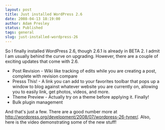 ```yaml
---
layout: post
title: Just installed WordPress 2.6
date: 2008-04-13 18:19:00
author: Adam Presley
status: Published
tags: general
slug: just-installed-wordpress-26
---
```

So I finally installed WordPress 2.6, though 2.6.1 is already in BETA 2.
I admit I am usually behind the curve on upgrading. However, there are a
couple of exciting updates that come with 2.6.

* Post Revision - Wiki like tracking of edits while you are creating a
  post, complete with revision compare
* Presss This! - A link you can add to your favorites toolbar that
  pops up a window to blog against whatever website you are currently
  on, allowing you to easily link, get photos, videos, and more.
* Theme Preview - Actually try on a theme before applying it. Finally!
* Bulk plugin management

And that's just a few. There are a good number more at
<http://wordpress.org/development/2008/07/wordpress-26-tyner/>. Also,
here is the video demonstrating some of the new stuff!

